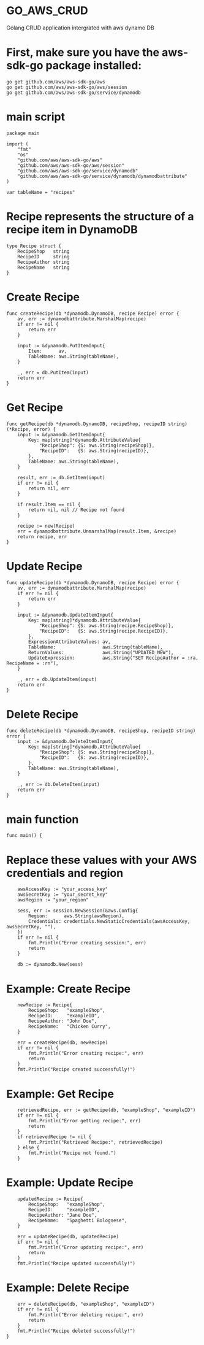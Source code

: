 # GO_AWS_CRUD
Golang CRUD application intergrated with aws dynamo DB

# First, make sure you have the aws-sdk-go package installed:

    go get github.com/aws/aws-sdk-go/aws
    go get github.com/aws/aws-sdk-go/aws/session
    go get github.com/aws/aws-sdk-go/service/dynamodb

# main script

    package main
    
    import (
    	"fmt"
    	"os"
    	"github.com/aws/aws-sdk-go/aws"
    	"github.com/aws/aws-sdk-go/aws/session"
    	"github.com/aws/aws-sdk-go/service/dynamodb"
    	"github.com/aws/aws-sdk-go/service/dynamodb/dynamodbattribute"
    )
    
    var tableName = "recipes"
    
  # Recipe represents the structure of a recipe item in DynamoDB
  
    type Recipe struct {
    	RecipeShop   string
    	RecipeID     string
    	RecipeAuthor string
    	RecipeName   string
    }
    
  # Create Recipe
  
    func createRecipe(db *dynamodb.DynamoDB, recipe Recipe) error {
    	av, err := dynamodbattribute.MarshalMap(recipe)
    	if err != nil {
    		return err
    	}
    
    	input := &dynamodb.PutItemInput{
    		Item:      av,
    		TableName: aws.String(tableName),
    	}
    
    	_, err = db.PutItem(input)
    	return err
    }

 # Get Recipe   
    
    func getRecipe(db *dynamodb.DynamoDB, recipeShop, recipeID string) (*Recipe, error) {
    	input := &dynamodb.GetItemInput{
    		Key: map[string]*dynamodb.AttributeValue{
    			"RecipeShop": {S: aws.String(recipeShop)},
    			"RecipeID":   {S: aws.String(recipeID)},
    		},
    		TableName: aws.String(tableName),
    	}
    
    	result, err := db.GetItem(input)
    	if err != nil {
    		return nil, err
    	}
    
    	if result.Item == nil {
    		return nil, nil // Recipe not found
    	}
    
    	recipe := new(Recipe)
    	err = dynamodbattribute.UnmarshalMap(result.Item, &recipe)
    	return recipe, err
    }

# Update Recipe
    
    func updateRecipe(db *dynamodb.DynamoDB, recipe Recipe) error {
    	av, err := dynamodbattribute.MarshalMap(recipe)
    	if err != nil {
    		return err
    	}
    
    	input := &dynamodb.UpdateItemInput{
    		Key: map[string]*dynamodb.AttributeValue{
    			"RecipeShop": {S: aws.String(recipe.RecipeShop)},
    			"RecipeID":   {S: aws.String(recipe.RecipeID)},
    		},
    		ExpressionAttributeValues: av,
    		TableName:                 aws.String(tableName),
    		ReturnValues:              aws.String("UPDATED_NEW"),
    		UpdateExpression:          aws.String("SET RecipeAuthor = :ra, RecipeName = :rn"),
    	}
    
    	_, err = db.UpdateItem(input)
    	return err
    }

 # Delete Recipe   
    
    func deleteRecipe(db *dynamodb.DynamoDB, recipeShop, recipeID string) error {
    	input := &dynamodb.DeleteItemInput{
    		Key: map[string]*dynamodb.AttributeValue{
    			"RecipeShop": {S: aws.String(recipeShop)},
    			"RecipeID":   {S: aws.String(recipeID)},
    		},
    		TableName: aws.String(tableName),
    	}
    
    	_, err := db.DeleteItem(input)
    	return err
    }

 # main function 
    
    func main() {

 # Replace these values with your AWS credentials and region

    	awsAccessKey := "your_access_key"
    	awsSecretKey := "your_secret_key"
    	awsRegion := "your_region"
    
    	sess, err := session.NewSession(&aws.Config{
    		Region:      aws.String(awsRegion),
    		Credentials: credentials.NewStaticCredentials(awsAccessKey, awsSecretKey, ""),
    	})
    	if err != nil {
    		fmt.Println("Error creating session:", err)
    		return
    	}
    
    	db := dynamodb.New(sess)
    
  # Example: Create Recipe
  
    	newRecipe := Recipe{
    		RecipeShop:   "exampleShop",
    		RecipeID:     "exampleID",
    		RecipeAuthor: "John Doe",
    		RecipeName:   "Chicken Curry",
    	}
    
    	err = createRecipe(db, newRecipe)
    	if err != nil {
    		fmt.Println("Error creating recipe:", err)
    		return
    	}
    	fmt.Println("Recipe created successfully!")
    
  # Example: Get Recipe
  
    	retrievedRecipe, err := getRecipe(db, "exampleShop", "exampleID")
    	if err != nil {
    		fmt.Println("Error getting recipe:", err)
    		return
    	}
    	if retrievedRecipe != nil {
    		fmt.Println("Retrieved Recipe:", retrievedRecipe)
    	} else {
    		fmt.Println("Recipe not found.")
    	}
    
  # Example: Update Recipe
  
    	updatedRecipe := Recipe{
    		RecipeShop:   "exampleShop",
    		RecipeID:     "exampleID",
    		RecipeAuthor: "Jane Doe",
    		RecipeName:   "Spaghetti Bolognese",
    	}
    
    	err = updateRecipe(db, updatedRecipe)
    	if err != nil {
    		fmt.Println("Error updating recipe:", err)
    		return
    	}
    	fmt.Println("Recipe updated successfully!")
    
  #  Example: Delete Recipe
  
    	err = deleteRecipe(db, "exampleShop", "exampleID")
    	if err != nil {
    		fmt.Println("Error deleting recipe:", err)
    		return
    	}
    	fmt.Println("Recipe deleted successfully!")
    }
